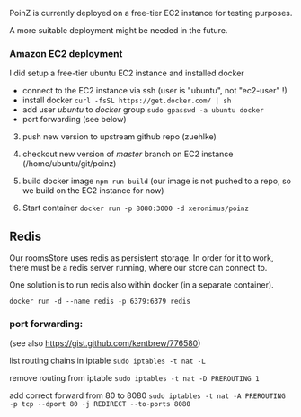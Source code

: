 
PoinZ is currently deployed on a free-tier EC2 instance for testing purposes.

A more suitable deployment might be needed in the future.

### Amazon EC2 deployment

I did setup a free-tier ubuntu EC2 instance and installed docker


- connect to the EC2 instance via ssh (user is "ubuntu", not "ec2-user" !)
- install docker `curl -fsSL https://get.docker.com/ | sh`
- add user *ubuntu* to *docker* group `sudo gpasswd -a ubuntu docker`
- port forwarding (see below)

3. push new version to upstream github repo (zuehlke)

4. checkout new version of *master* branch on EC2 instance (/home/ubuntu/git/poinz)

5. build docker image `npm run build` (our image is not pushed to a repo, so we build on the EC2 instance for now)

6. Start container `docker run -p 8080:3000 -d xeronimus/poinz`


## Redis

Our roomsStore uses redis as persistent storage.
In order for it to work, there must be a redis server running, where our store can connect to.

One solution is to run redis also within docker (in a separate container).

`docker run -d --name redis -p 6379:6379 redis`

### port forwarding:

(see also https://gist.github.com/kentbrew/776580)

list routing chains in iptable
`sudo iptables -t nat -L`

remove routing from iptable
`sudo iptables -t nat -D PREROUTING 1`

add correct forward from 80 to 8080
`sudo iptables -t nat -A PREROUTING -p tcp --dport 80 -j REDIRECT --to-ports 8080`
